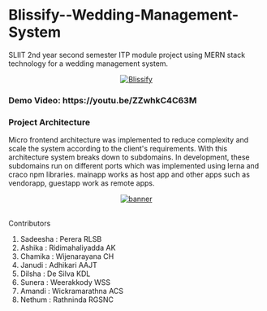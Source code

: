 # Blissify--Wedding-Management-System

SLIIT 2nd year second semester ITP module project using MERN stack technology for a wedding management system.

<p align="center">
<a href="https://ibb.co/q7HjVZs"><img src="https://i.ibb.co/5GQ4w78/Screenshot-2024-05-08-101902.png" alt="Blissify" border="0"></a>
</p>

<h3>Demo Video: https://youtu.be/ZZwhkC4C63M </h3>

<h3>Project Architecture</h3>

Micro frontend architecture was implemented to reduce complexity and scale the system according to the client's requirements. With this architecture system breaks down to subdomains. In development, these subdomains run on different ports which was implemented using lerna and craco npm libraries. mainapp works as host app and other apps such as vendorapp, guestapp work as remote apps.

<p align="center">
<a href="https://ibb.co/JdG5BDY"><img src="https://i.ibb.co/sPNym8T/banner.png" alt="banner" border="0"></a><br /><a target='_blank' href='https://imgbb.com/'></a><br /></p>

Contributors

1. Sadeesha : Perera RLSB
1. Ashika : Ridimahaliyadda AK
1. Chamika : Wijenarayana CH
1. Janudi : Adhikari AAJT
1. Dilsha : De Silva KDL
1. Sunera : Weerakkody WSS
1. Amandi : Wickramarathna ACS
1. Nethum : Rathninda RGSNC
